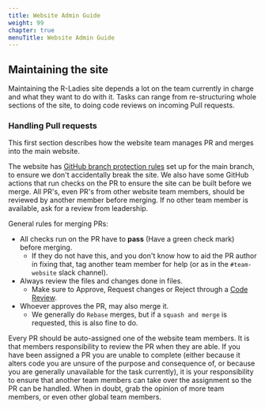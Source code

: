 ```yaml
---
title: Website Admin Guide
weight: 99
chapter: true
menuTitle: Website Admin Guide
---
```


## Maintaining the site

Maintaining the R-Ladies site depends a lot on the team currently in charge and what they want to do with it.
Tasks can range from re-structuring whole sections of the site, to doing code reviews on incoming Pull requests.

### Handling Pull requests

This first section describes how the website team manages PR and merges into the main website.

The website has [GitHub branch protection rules](https://docs.github.com/en/repositories/configuring-branches-and-merges-in-your-repository/managing-protected-branches/managing-a-branch-protection-rule) set up for the main branch, to ensure we don't accidentally break the site.
We also have some GitHub actions that run checks on the PR to ensure the site can be built before we merge.
All PR's, even PR's from other website team members, should be reviewed by another member before merging.
If no other team member is available, ask for a review from leadership.

General rules for merging PRs:

- All checks run on the PR have to **pass** (Have a green check mark) before merging.
  - If they do not have this, and you don't know how to aid the PR author in fixing that, tag another team member for help (or as in the `#team-website` slack channel).
- Always review the files and changes done in files.
  - Make sure to Approve, Request changes or Reject through a [Code Review](https://linearb.io/blog/code-review-on-github).
- Whoever approves the PR, may also merge it.
  - We generally do `Rebase` merges, but if a `squash and merge` is requested, this is also fine to do.

Every PR should be auto-assigned one of the website team members.
It is that members responsibility to review the PR when they are able.
If you have been assigned a PR you are unable to complete (either because it alters code you are unsure of the purpose and consequence of, or because you are generally unavailable for the task currently), it is your responsibility to ensure that another team members can take over the assignment so the PR can be handled.
When in doubt, grab the opinion of more team members, or even other global team members.
